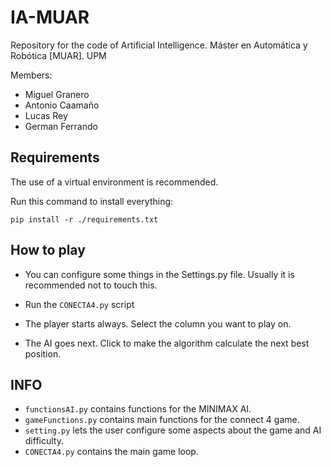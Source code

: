 # IA-MUAR
Repository for the code of Artificial Intelligence. Máster en Automática y Robótica [MUAR]. UPM

Members: 
- Miguel Granero
- Antonio Caamaño
- Lucas Rey
- German Ferrando

## Requirements
The use of a virtual environment is recommended.

Run this command to install everything: 
```
pip install -r ./requirements.txt  
```

## How to play

- You can configure some things in the Settings.py file. Usually it is recommended not to touch this.


- Run the `CONECTA4.py` script

- The player starts always. Select the column you want to play on.

- The AI goes next. Click to make the algorithm calculate the next best position.

## INFO
- `functionsAI.py` contains functions for the MINIMAX AI.
- `gameFunctions.py` contains main functions for the connect 4 game.
- `setting.py` lets the user configure some aspects about the game and AI difficulty.
- `CONECTA4.py` contains the main game loop.